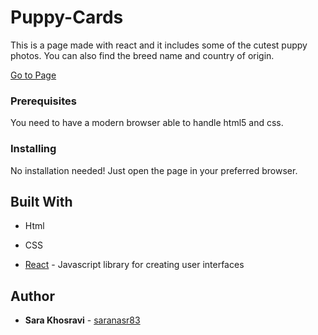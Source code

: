 # Puppy-Cards

This is a page made with react and it includes some of the cutest puppy photos. You can also find the breed name and country of origin.

[Go to Page](https://spooky-note.surge.sh)



### Prerequisites

You need to have a modern browser able to handle html5 and css. 

### Installing

No installation needed! Just open the page in your preferred browser.

## Built With

* Html

* CSS

* [React](https://reactjs.org/) - Javascript library for creating user interfaces

## Author

* **Sara Khosravi** - [saranasr83](https://github.com/saranasr83)